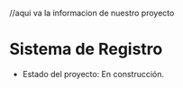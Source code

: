 //aqui va la informacion de nuestro proyecto
<h1> Sistema de Registro</h1>

- Estado del proyecto: En construcción.
